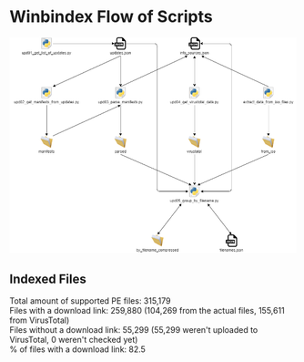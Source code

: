 # Winbindex Flow of Scripts

![winbindex-scripts-flow.png](winbindex-scripts-flow.png)

## Indexed Files

<!--FileStats-->
Total amount of supported PE files: 315,179  
Files with a download link: 259,880 (104,269 from the actual files, 155,611 from VirusTotal)  
Files without a download link: 55,299 (55,299 weren't uploaded to VirusTotal, 0 weren't checked yet)  
% of files with a download link: 82.5  
<!--/FileStats-->
